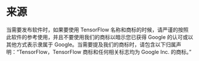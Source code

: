 # 来源

当需要发布软件时，如果要使用 TensorFlow 名称和商标的时候，请严谨的按照此软件的参考使用，并且不要使用我们的商标以暗示您已获得 Google 的认可或以其他方式表示隶属于 Google。当需要提及我们的商标时，请包含以下归属声明：“TensorFlow，TensorFlow 商标和任何相关标志均为 Google Inc. 的商标。”


